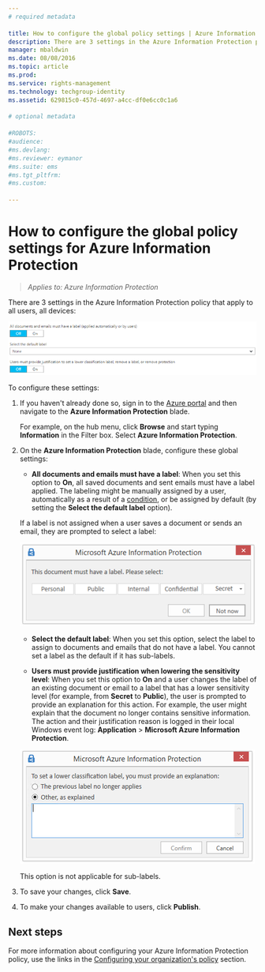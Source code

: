 ```yaml
---
# required metadata

title: How to configure the global policy settings | Azure Information Protection
description: There are 3 settings in the Azure Information Protection policy that apply to all users, all devices.
manager: mbaldwin
ms.date: 08/08/2016
ms.topic: article
ms.prod:
ms.service: rights-management
ms.technology: techgroup-identity
ms.assetid: 629815c0-457d-4697-a4cc-df0e6cc0c1a6

# optional metadata

#ROBOTS:
#audience:
#ms.devlang:
#ms.reviewer: eymanor
#ms.suite: ems
#ms.tgt_pltfrm:
#ms.custom:

---
```


# How to configure the global policy settings for Azure Information Protection

>*Applies to: Azure Information Protection*

There are 3 settings in the Azure Information Protection policy that apply to all users, all devices:

![Azure Information Protection policy global settings](../media/info-protect-policy-settings.png)


To configure these settings:

1. If you haven't already done so, sign in to the [Azure portal](https://portal.azure.com) and then navigate to the **Azure Information Protection** blade. 
    
    For example, on the hub menu, click **Browse** and start typing **Information** in the Filter box. Select **Azure Information Protection**.

2. On the **Azure Information Protection** blade, configure these global settings:

    - **All documents and emails must have a label**: When you set this option to **On**, all saved documents and sent emails must have a label applied. The labeling might be manually assigned by a user, automatically as a result of a [condition](configure-policy-classification.md), or be assigned by default (by setting the **Select the default label** option). 

    If a label is not assigned when a user saves a document or sends an email, they are prompted to select a label:

    ![Azure Information Protection prompt if new classification is lower](../media/info-protect-enforce-label.png)

    - **Select the default label**: When you set this option, select the label to assign to documents and emails that do not have a label. You cannot set a label as the default if it has sub-labels. 

    - **Users must provide justification when lowering the sensitivity level**: When you set this option to **On** and a user changes the label of an existing document or email to a label that has a lower sensitivity level (for example, from **Secret** to **Public**), the user is prompted to provide an explanation for this action. For example, the user might explain that the document no longer contains sensitive information. The action and their justification reason is logged in their local Windows event log: **Application** > **Microsoft Azure Information Protection**.  

    ![Azure Information Protection prompt if new classification is lower](../media/info-protect-lower-justification.png)

    This option is not applicable for sub-labels.

3. To save your changes, click **Save**.

4. To make your changes available to users, click **Publish**.

## Next steps

For more information about configuring your Azure Information Protection policy, use the links in the [Configuring your organization's policy](configure-policy.md#configuring-your-organization-s-policy) section.  









